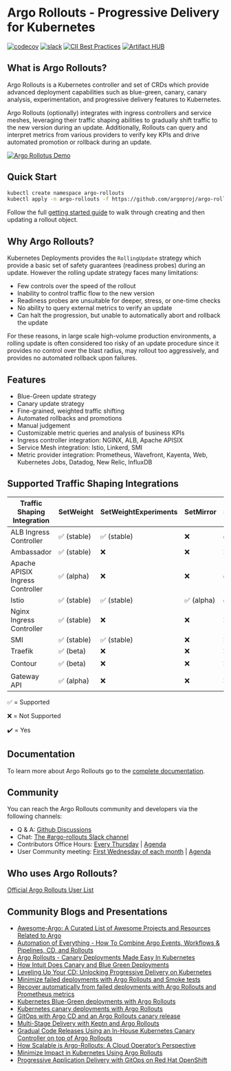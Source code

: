 
# Argo Rollouts - Progressive Delivery for Kubernetes

[![codecov](https://codecov.io/gh/argoproj/argo-rollouts/branch/master/graph/badge.svg)](https://codecov.io/gh/argoproj/argo-rollouts)
[![slack](https://img.shields.io/badge/slack-argoproj-brightgreen.svg?logo=slack)](https://argoproj.github.io/community/join-slack)
[![CII Best Practices](https://bestpractices.coreinfrastructure.org/projects/3834/badge)](https://bestpractices.coreinfrastructure.org/projects/3834)
[![Artifact HUB](https://img.shields.io/endpoint?url=https://artifacthub.io/badge/repository/argo-rollouts)](https://artifacthub.io/packages/helm/argo/argo-rollouts)

## What is Argo Rollouts?

Argo Rollouts is a Kubernetes controller and set of CRDs which provide advanced deployment capabilities such as blue-green, canary, canary analysis, experimentation, and progressive delivery features to Kubernetes.

Argo Rollouts (optionally) integrates with ingress controllers and service meshes, leveraging their traffic shaping abilities to gradually shift traffic to the new version during an update. Additionally, Rollouts can query and interpret metrics from various providers to verify key KPIs and drive automated promotion or rollback during an update.

[![Argo Rollotus Demo](https://img.youtube.com/vi/hIL0E2gLkf8/0.jpg)](https://youtu.be/hIL0E2gLkf8)

## Quick Start

```bash
kubectl create namespace argo-rollouts
kubectl apply -n argo-rollouts -f https://github.com/argoproj/argo-rollouts/releases/latest/download/install.yaml
```

Follow the full [getting started guide](docs/getting-started.md) to walk through creating and then updating a rollout object.

## Why Argo Rollouts?

Kubernetes Deployments provides the `RollingUpdate` strategy which provide a basic set of safety guarantees (readiness probes) during an update. However the rolling update strategy faces many limitations:

* Few controls over the speed of the rollout
* Inability to control traffic flow to the new version
* Readiness probes are unsuitable for deeper, stress, or one-time checks
* No ability to query external metrics to verify an update
* Can halt the progression, but unable to automatically abort and rollback the update

For these reasons, in large scale high-volume production environments, a rolling update is often considered too risky of an update procedure since it provides no control over the blast radius, may rollout too aggressively, and provides no automated rollback upon failures.

## Features

* Blue-Green update strategy
* Canary update strategy
* Fine-grained, weighted traffic shifting
* Automated rollbacks and promotions
* Manual judgement
* Customizable metric queries and analysis of business KPIs
* Ingress controller integration: NGINX, ALB, Apache APISIX
* Service Mesh integration: Istio, Linkerd, SMI
* Metric provider integration: Prometheus, Wavefront, Kayenta, Web, Kubernetes Jobs, Datadog, New Relic, InfluxDB

## Supported Traffic Shaping Integrations
| Traffic Shaping Integration       | SetWeight                    | SetWeightExperiments        | SetMirror                  | SetHeader                  | Implemented As Plugin       |
|-----------------------------------|------------------------------|-----------------------------|----------------------------|----------------------------|-----------------------------|
| ALB Ingress Controller            | :white_check_mark: (stable)  | :white_check_mark: (stable) | :x:                        | :white_check_mark: (alpha) |                             |
| Ambassador                        | :white_check_mark: (stable)  | :x:                         | :x:                        | :x:                        |                             |
| Apache APISIX Ingress Controller  | :white_check_mark: (alpha)   | :x:                         | :x:                        | :white_check_mark: (alpha) |                             |
| Istio                             | :white_check_mark: (stable)  | :white_check_mark: (stable) | :white_check_mark: (alpha) | :white_check_mark: (alpha) |                             |
| Nginx Ingress Controller          | :white_check_mark: (stable)  | :x:                         | :x:                        | :x:                        |                             |
| SMI                               | :white_check_mark: (stable)  | :white_check_mark: (stable) | :x:                        | :x:                        |                             |
| Traefik                           | :white_check_mark: (beta)    | :x:                         | :x:                        | :x:                        |                             |
| Contour                           | :white_check_mark: (beta)    | :x:                         | :x:                        | :x:                        | :heavy_check_mark:          |
| Gateway API                       | :white_check_mark: (alpha)   | :x:                         | :x:                        | :x:                        | :heavy_check_mark:          |

:white_check_mark: = Supported

:x: = Not Supported

:heavy_check_mark: = Yes

## Documentation

To learn more about Argo Rollouts go to the [complete documentation](https://argo-rollouts.readthedocs.io/en/stable/).

## Community

You can reach the Argo Rollouts community and developers via the following channels:

* Q & A: [Github Discussions](https://github.com/argoproj/argo-rollouts/discussions)
* Chat: [The #argo-rollouts Slack channel](https://argoproj.github.io/community/join-slack)
* Contributors Office Hours: [Every Thursday](https://calendar.google.com/calendar/u/0/embed?src=argoproj@gmail.com) | [Agenda](https://docs.google.com/document/d/1xkoFkVviB70YBzSEa4bDnu-rUZ1sIFtwKKG1Uw8XsY8)
* User Community meeting: [First Wednesday of each month](https://calendar.google.com/calendar/u/0/embed?src=argoproj@gmail.com) | [Agenda](https://docs.google.com/document/d/1ttgw98MO45Dq7ZUHpIiOIEfbyeitKHNfMjbY5dLLMKQ)

## Who uses Argo Rollouts?

[Official Argo Rollouts User List](https://github.com/argoproj/argo-rollouts/blob/master/USERS.md)

## Community Blogs and Presentations

* [Awesome-Argo: A Curated List of Awesome Projects and Resources Related to Argo](https://github.com/terrytangyuan/awesome-argo)
* [Automation of Everything - How To Combine Argo Events, Workflows & Pipelines, CD, and Rollouts](https://youtu.be/XNXJtxkUKeY)
* [Argo Rollouts - Canary Deployments Made Easy In Kubernetes](https://youtu.be/84Ky0aPbHvY)
* [How Intuit Does Canary and Blue Green Deployments](https://www.youtube.com/watch?v=yeVkTTO9nOA)
* [Leveling Up Your CD: Unlocking Progressive Delivery on Kubernetes](https://www.youtube.com/watch?v=Nv0PPwbIEkY)
* [Minimize failed deployments with Argo Rollouts and Smoke tests](https://codefresh.io/continuous-deployment/minimize-failed-deployments-argo-rollouts-smoke-tests/)
* [Recover automatically from failed deployments with Argo Rollouts and Prometheus metrics](https://codefresh.io/continuous-deployment/recover-automatically-from-failed-deployments/)
* [Kubernetes Blue-Green deployments with Argo Rollouts](https://www.youtube.com/watch?v=krDxDz4V4Tg)
* [Kubernetes canary deployments with Argo Rollouts](https://www.youtube.com/watch?v=fviYWA2mcF8)
* [GitOps with Argo CD and an Argo Rollouts canary release](https://www.youtube.com/watch?v=35Qimb_AZ8U)
* [Multi-Stage Delivery with Keptn and Argo Rollouts](https://www.youtube.com/watch?v=w-E8FzTbN3g&t=1s)
* [Gradual Code Releases Using an In-House Kubernetes Canary Controller on top of Argo Rollouts](https://doordash.engineering/2021/04/14/gradual-code-releases-using-an-in-house-kubernetes-canary-controller/)
* [How Scalable is Argo-Rollouts: A Cloud Operator’s Perspective](https://www.youtube.com/watch?v=rCEhxJ2NSTI)
* [Minimize Impact in Kubernetes Using Argo Rollouts](https://medium.com/@arielsimhon/minimize-impact-in-kubernetes-using-argo-rollouts-992fb9519969)
* [Progressive Application Delivery with GitOps on Red Hat OpenShift](https://www.youtube.com/watch?v=DfeL7cdTx4c)
